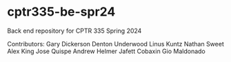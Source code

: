 # cptr335-be-spr24
Back end repository for CPTR 335 Spring 2024

Contributors:
Gary Dickerson
Denton Underwood
Linus Kuntz
Nathan Sweet
Alex King
Jose Quispe
Andrew Helmer
Jafett Cobaxin
Gio Maldonado
